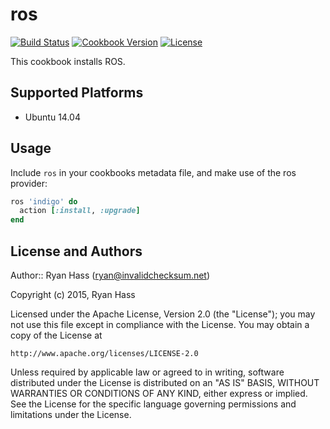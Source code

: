 # ros

[![Build Status](https://travis-ci.org/rhass/ros.svg)](https://travis-ci.org/rhass/ros)
[![Cookbook Version](https://img.shields.io/cookbook/v/ros.svg)](https://supermarket.chef.io/cookbooks/ros)
[![License](https://img.shields.io/badge/license-Apache_2-blue.svg)](https://www.apache.org/licenses/LICENSE-2.0)

This cookbook installs ROS.

## Supported Platforms

- Ubuntu 14.04

## Usage

Include `ros` in your cookbooks metadata file, and make use of the ros provider:

```ruby
ros 'indigo' do
  action [:install, :upgrade]
end
```

## License and Authors

Author:: Ryan Hass (<ryan@invalidchecksum.net>)

Copyright (c) 2015, Ryan Hass

Licensed under the Apache License, Version 2.0 (the "License");
you may not use this file except in compliance with the License.
You may obtain a copy of the License at

    http://www.apache.org/licenses/LICENSE-2.0

Unless required by applicable law or agreed to in writing, software
distributed under the License is distributed on an "AS IS" BASIS,
WITHOUT WARRANTIES OR CONDITIONS OF ANY KIND, either express or implied.
See the License for the specific language governing permissions and
limitations under the License.

